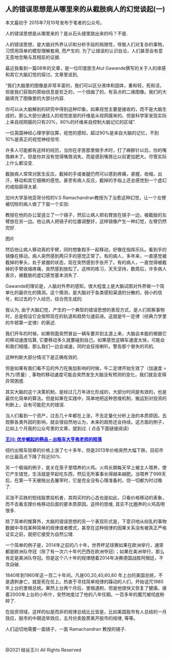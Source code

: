 ## 人的错误思想是从哪里来的从截肢病人的幻觉谈起(一)

本文最初于 2015年7月10号发布于笔者的公众号。

人的错误思想是从哪里来的？是从石头缝里跳出来的吗？不是.

人的错误思想，是大脑对外界认识和分析手段的局限性，导致人们对复杂的事物，习惯用简单的模型理解套用, 而产生的.
为了让错误的认识自洽，人们甚至会有意无意地忽略与其相反的证据.

最近我看到一篇08年的文章，是一位印度医生Atul Gawande撰写的关于人的痒感和其它大脑幻觉的探讨。文章里说到,

“我们大脑里的图像是非常丰富的，我们可以区分液体和固体，重和轻，死和活，但是我们获取的原始信息是贫乏的，一个扭曲了的，有盲点的二维图像。我们的大脑填充了图像里的大部分内容.

你可以从大脑解剖的研究中得到这种印象。如果视觉主要是接收的，而不是大脑生成的，那么大部分通往人的视觉皮层的纤维是从视网膜来的。但是科学家发现实际上来自视网膜的只有20%，80%的纤维来自控制大脑记忆的区域”.

一位英国神经心理学家估算，视觉的感知，超过90%是来自大脑的记忆，不到10%是真正的视觉神经信号.

许多人可能都有这样的经历，当你在牙医那里做手术时，打了麻醉针以后，你的嘴唇麻木了。但是你并没有觉得嘴唇消失，而是感到嘴唇比以前更加肥大。尽管实际上什么都没变.

截肢病人常常对医生反应，截掉的手或者腿仍然可以感到疼痛，紧握，收缩，出汗，移动和其它细微的感觉。甚至有病人反应，截掉的手指上还会感觉到一个虚幻的戒指箍得太紧.

加州大学圣地亚哥分校的V.S Ramachandran教授为了治愈这种幻觉，让一个左臂被切除的病人做了下面一个实验:

教授在他的办公室竖立了一个镜子，然后让病人把右臂放在镜子一边，被截肢的左臂放在另一边。他让病人把镜子的位置调整好，这样镜像产生一种幻觉，左臂仍然完好.

图片

然后他让病人移动真的手臂，同时想象假手一起移动，好像在指挥乐队。看到手的镜像在移动，病人突然感到两只手的感觉正常了。有的病人，多年来，一直感觉被截掉的拳头，处于紧握的状态，现在突然感到手张开了。有的病人，一直觉得被截掉的手臂收缩疼痛，突然感到放松了。这样的练习，天天坚持，数周后，许多病人表示，被截肢的虚幻感觉基本消失了.

Gawande的理论是，人脑对外界的感知，很大程度上是大脑试图对外界做一个简单化的最优化的猜测。这个猜测，是大脑对于各类感知渠道的分散的，弱小的信号，和过去的个人经历，综合而生成的.

我认为, 由于大脑幻觉，产生的一个典型的错误思想的表现方式，是人们观察事物时，总是假设它会按照现在的轨道和趋势匀速前进。这就是牛一定律（经典力学里的牛顿第一定律）的表述.

我们开车的时候，如果侧面突然冒出一辆车要并到主道上来，大脑会本能的根据它的移动速度估算,
它要移动多久就要碰到自己。如果感觉这辆车速度太快，可能会和我们相撞，那么我们一边会减速，同时会狂按喇叭，警告那个冒失的司机.

这种判断大部分情况下是正确有效的.

但是如果有我们看不见的外力在施加影响的时候，牛二定律开始生效了（加速度 = 外力/质量）, 事物的移动速度可能会突然发生大脑没有预测的变化，我们就会变得异常困惑.

其实大脑的这个决策机制，是经过几万年进化形成的，大部分时间是有效的，也是最优化简单的算法。但是如果在实践中，简单地把这种思维机制，搬运到对投资的判断上，会有可能犯大的错误.

当人们看到一个资产，过去几十年都在上涨，不去定量化分析上涨的本质原因，去观察各类外因的影响，就会很自然地认为，未来的趋势还会持续。这方面的例子，比如上个月我的公众号里的文章，提到过. (
点击下面链接阅读)

<strong><a style="color: #0000ff;" href="https://chuan.us/archives/663">王川: 优步崛起的祭品 –
出租车大亨弗老师的陨落</a></strong>

纽约出租车勋章的价格上涨了七十多年，但是2013年价格突然大幅下跌，目前市价比最高点下降了将近50%.

另一个极端的例子，是关在笼子里喂养的火鸡。火鸡长期每天早上被主人喂养，使它产生错觉，生活就是早起吃东西，然后无所事事长得越来越肥。当喂养了999天后，在第一千天被拖出去屠宰时，它是完全没有心理准备的，但一切都为时过晚了.

买涨不买跌的短线股票投机者，其购买时的心态也是如此，只看价格移动的表象，而不去看支撑价格移动后面的更本质原因。这样的思维,
其实不比圈养的火鸡高明很多.

除了简单的推算外，大脑的错误思想的另一个表现形式是，下意识地从纷乱的事物数据中寻找某种简单的规律或者模式，甚至在这种规律的因果关系没有被真正严格证实之前，就把它接受为自然公理.

一个简单的例子是，2014年之前的八十年，世界杯足球赛如果在欧洲举行，通常都是欧洲队夺冠（除了有一次六十年代巴西在欧洲夺冠）；如果在美洲举行，那么肯定是美洲队夺冠。但是这个八十年的规律随着2014年决赛德国战胜阿根廷，不攻自破.

1840年到1960年这一百二十年间，凡是00,20,40,60,80
年上台的美国总统，不是遇刺身亡，就是死在任上。热衷于寻找简单规律的躁动的人们，开始诅咒1980年上台的里根总统。果然上台两个月后，里根遇刺，但是他很快又恢复了健康。接着2000年上台的小布什，安然地度过了他的八年任期。一百多年的魔咒被彻底粉碎了.

在投资领域，这样的似是而非的规律总结比比皆是，比如美国股市有人总结的一月效应，股市的中期选举效应，五月份卖股票离开股市的规律,
等等。

人们迫切地需要一面镜子，一面 Ramachandran 教授的镜子.

&nbsp;

@2021 硅谷王川 All Rights Reserved

